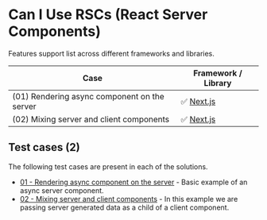 # Can I Use RSCs (React Server Components)

Features support list across different frameworks and libraries.

| Case | Framework / Library |
| ---- | ---- |
| (01) Rendering async component on the server | ✅ [Next.js](https://nextjs.org/) |
| (02) Mixing server and client components | ✅ [Next.js](https://nextjs.org/) |


## Test cases (2)

The following test cases are present in each of the solutions.

- [01 - Rendering async component on the server](./cases/01) - Basic example of an async server component.
- [02 - Mixing server and client components](./cases/02) - In this example we are passing server generated data as a child of a client component.


